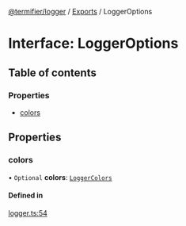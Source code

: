 [@termifier/logger](../README.md) / [Exports](../modules.md) / LoggerOptions

# Interface: LoggerOptions

## Table of contents

### Properties

- [colors](LoggerOptions.md#colors)

## Properties

### colors

• `Optional` **colors**: [`LoggerColors`](LoggerColors.md)

#### Defined in

[logger.ts:54](https://github.com/permasoft-factory/termifier/blob/f5e2df5/packages/logger/src/logger.ts#L54)
